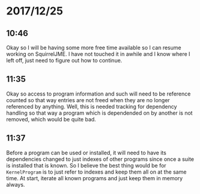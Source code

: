 # 2017/12/25

## 10:46

Okay so I will be having some more free time available so I can resume working
on SquirrelJME. I have not touched it in awhile and I know where I left off,
just need to figure out how to continue.

## 11:35

Okay so access to program information and such will need to be reference
counted so that way entries are not freed when they are no longer referenced
by anything. Well, this is needed tracking for dependency handling so that way
a program which is dependended on by another is not removed, which would be
quite bad.

## 11:37

Before a program can be used or installed, it will need to have its
dependencies changed to just indexes of other programs since once a suite is
installed that is known. So I believe the best thing would be for
`KernelProgram` is to just refer to indexes and keep them all on at the same
time. At start, iterate all known programs and just keep them in memory
always.
